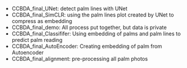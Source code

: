 + CCBDA_final_UNet: detect palm lines with UNet
+ CCBDA_final_SimCLR: using the palm lines plot created by UNet to compress as embedding
+ CCBDA_final_demo: All process put together, but data is private
+ CCBDA_final_Classififer: Using embedding of palms and palm lines to predict palm reading
+ CCBDA_final_AutoEncoder: Creating embedding of palm from Autoencoder
+ CCBDA_final_alignment: pre-processing all palm photos
